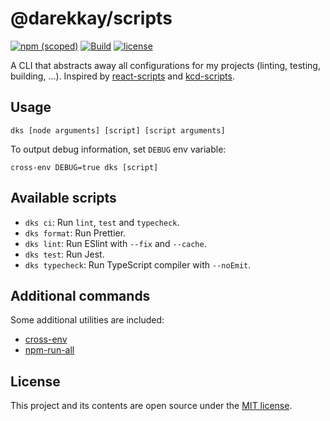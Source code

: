 # @darekkay/scripts

[![npm (scoped)](https://img.shields.io/npm/v/@darekkay/scripts?style=flat-square)](https://www.npmjs.com/package/@darekkay/scripts)
[![Build](https://img.shields.io/github/actions/workflow/status/darekkay/darekkay-scripts/ci.yml?branch=master&style=flat-square)](https://github.com/darekkay/darekkay-scripts/actions/workflows/ci.yml)
[![license](https://img.shields.io/badge/license-MIT-green?style=flat-square)](https://github.com/darekkay/darekkay-scripts/blob/master/LICENSE)

A CLI that abstracts away all configurations for my projects (linting, testing, building, ...). Inspired by [react-scripts](https://www.npmjs.com/package/react-scripts) and [kcd-scripts](https://www.npmjs.com/package/kcd-scripts).

## Usage

```shell
dks [node arguments] [script] [script arguments]
```

To output debug information, set `DEBUG` env variable:

```shell
cross-env DEBUG=true dks [script]
```

## Available scripts

- `dks ci`: Run `lint`, `test` and `typecheck`.
- `dks format`: Run Prettier.
- `dks lint`: Run ESlint with `--fix` and `--cache`.
- `dks test`: Run Jest.
- `dks typecheck`: Run TypeScript compiler with `--noEmit`.

## Additional commands

Some additional utilities are included:

- [cross-env](https://www.npmjs.com/package/cross-env)
- [npm-run-all](https://www.npmjs.com/package/npm-run-all)

## License

This project and its contents are open source under the [MIT license](LICENSE).
